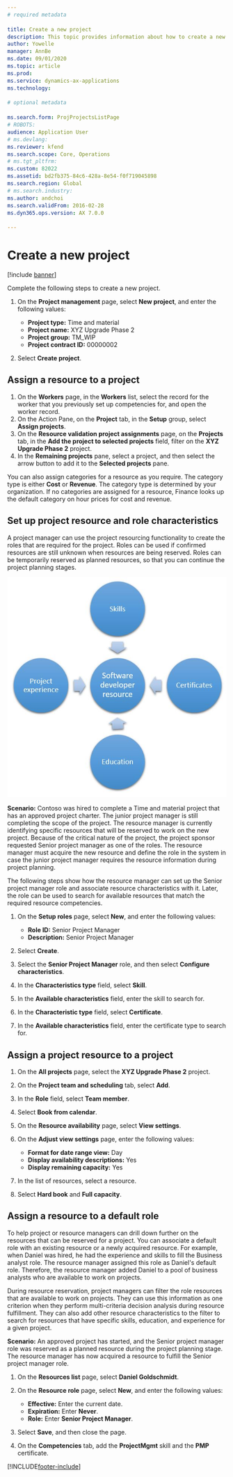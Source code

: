 ```yaml
---
# required metadata

title: Create a new project
description: This topic provides information about how to create a new project.
author: Yowelle
manager: AnnBe
ms.date: 09/01/2020
ms.topic: article
ms.prod: 
ms.service: dynamics-ax-applications
ms.technology: 

# optional metadata

ms.search.form: ProjProjectsListPage
# ROBOTS: 
audience: Application User
# ms.devlang: 
ms.reviewer: kfend
ms.search.scope: Core, Operations
# ms.tgt_pltfrm: 
ms.custom: 82022
ms.assetid: bd2fb375-84c6-428a-8e54-f0f719045898
ms.search.region: Global
# ms.search.industry: 
ms.author: andchoi
ms.search.validFrom: 2016-02-28
ms.dyn365.ops.version: AX 7.0.0

---
```


# Create a new project

[!include [banner](../includes/banner.md)]

Complete the following steps to create a new project.

1. On the **Project management** page, select **New project**, and enter the following values:

    - **Project type:** Time and material
    - **Project name:** XYZ Upgrade Phase 2
    - **Project group:** TM\_WIP
    - **Project contract ID:** 00000002

2. Select **Create project**.

## Assign a resource to a project

1. On the **Workers** page, in the **Workers** list, select the record for the worker that you previously set up competencies for, and open the worker record.
2. On the Action Pane, on the **Project** tab, in the **Setup** group, select **Assign projects**.
3. On the **Resource validation project assignments** page, on the **Projects** tab, in the **Add the project to selected projects** field, filter on the **XYZ Upgrade Phase 2** project.
4. In the **Remaining projects** pane, select a project, and then select the arrow button to add it to the **Selected projects** pane.

You can also assign categories for a resource as you require. The category type is either **Cost** or **Revenue**. The category type is determined by your organization. If no categories are assigned for a resource, Finance looks up the default category on hour prices for cost and revenue.

## Set up project resource and role characteristics

A project manager can use the project resourcing functionality to create the roles that are required for the project. Roles can be used if confirmed resources are still unknown when resources are being reserved. Roles can be temporarily reserved as planned resources, so that you can continue the project planning stages.

[![Example of a role](./media/projectresourcing05.jpg)](./media/projectresourcing05.jpg) 

**Scenario:** Contoso was hired to complete a Time and material project that has an approved project charter. The junior project manager is still completing the scope of the project. The resource manager is currently identifying specific resources that will be reserved to work on the new project. Because of the critical nature of the project, the project sponsor requested Senior project manager as one of the roles. The resource manager must acquire the new resource and define the role in the system in case the junior project manager requires the resource information during project planning.

The following steps show how the resource manager can set up the Senior project manager role and associate resource characteristics with it. Later, the role can be used to search for available resources that match the required resource competencies.

1. On the **Setup roles** page, select **New**, and enter the following values:

    - **Role ID:** Senior Project Manager
    - **Description:** Senior Project Manager

2. Select **Create**.
3. Select the **Senior Project Manager** role, and then select **Configure characteristics**.
4. In the **Characteristics type** field, select **Skill**.
5. In the **Available characteristics** field, enter the skill to search for.
6. In the **Characteristic type** field, select **Certificate**.
7. In the **Available characteristics** field, enter the certificate type to search for.

## Assign a project resource to a project

1. On the **All projects** page, select the **XYZ Upgrade Phase 2** project.
2. On the **Project team and scheduling** tab, select **Add**.
3. In the **Role** field, select **Team member**.
4. Select **Book from calendar**.
5. On the **Resource availability** page, select **View settings**.
6. On the **Adjust view settings** page, enter the following values:

    - **Format for date range view:** Day
    - **Display availability descriptions:** Yes
    - **Display remaining capacity:** Yes

7. In the list of resources, select a resource.
8. Select **Hard book** and **Full capacity**.

## Assign a resource to a default role

To help project or resource managers can drill down further on the resources that can be reserved for a project. You can associate a default role with an existing resource or a newly acquired resource. For example, when Daniel was hired, he had the experience and skills to fill the Business analyst role. The resource manager assigned this role as Daniel's default role. Therefore, the resource manager added Daniel to a pool of business analysts who are available to work on projects.

During resource reservation, project managers can filter the role resources that are available to work on projects. They can use this information as one criterion when they perform multi-criteria decision analysis during resource fulfillment. They can also add other resource characteristics to the filter to search for resources that have specific skills, education, and experience for a given project.

**Scenario:** An approved project has started, and the Senior project manager role was reserved as a planned resource during the project planning stage. The resource manager has now acquired a resource to fulfill the Senior project manager role.

1. On the **Resources list** page, select **Daniel Goldschmidt**.
2. On the **Resource role** page, select **New**, and enter the following values:

    - **Effective:** Enter the current date.
    - **Expiration:** Enter **Never**.
    - **Role:** Enter **Senior Project Manager**.

3. Select **Save**, and then close the page.
4. On the **Competencies** tab, add the **ProjectMgmt** skill and the **PMP** certificate.


[!INCLUDE[footer-include](../includes/footer-banner.md)]